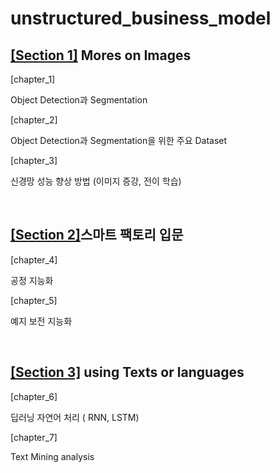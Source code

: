 # unstructured_business_model

## [[Section 1]](https://github.com/yeonwoo780/unstructured_business/tree/main/Section_1) Mores on Images

[chapter_1]

Object Detection과 Segmentation

[chapter_2]

Object Detection과 Segmentation을 위한 주요 Dataset

[chapter_3]

신경망 성능 향상 방법 (이미지 증강, 전이 학습)

<br>

## [[Section 2]](https://github.com/yeonwoo780/unstructured_business/tree/main/Section_2)스마트 팩토리 입문

[chapter_4]

공정 지능화

[chapter_5]

예지 보전 지능화

<br>

## [[Section 3]](https://github.com/yeonwoo780/unstructured_business/tree/main/Section_3) using Texts or languages

[chapter_6]

딥러닝 자연어 처리 ( RNN, LSTM)

[chapter_7]

Text Mining analysis
